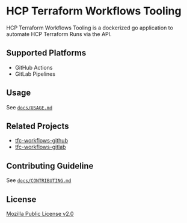 # HCP Terraform Workflows Tooling

HCP Terraform Workflows Tooling is a dockerized go application to automate HCP Terraform Runs via the API.

## Supported Platforms

* GitHub Actions
* GitLab Pipelines

## Usage

See [`docs/USAGE.md`](https://github.com/hashicorp/tfc-workflows-tooling/blob/main/docs/USAGE.md)

## Related Projects

* [tfc-workflows-github](https://github.com/hashicorp/tfc-workflows-github)
* [tfc-workflows-gitlab](https://github.com/hashicorp/tfc-workflows-gitlab)

## Contributing Guideline

See [`docs/CONTRIBUTING.md`](https://github.com/hashicorp/tfc-workflows-tooling/blob/main/docs/CONTRIBUTING.md)

## License

[Mozilla Public License v2.0](https://github.com/hashicorp/tfc-workflows-tooling/blob/main/LICENSE)
